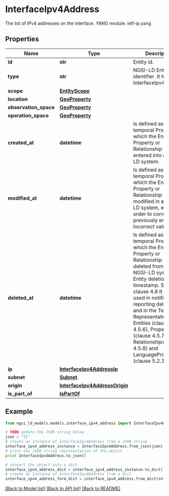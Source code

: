 # InterfaceIpv4Address

The list of IPv4 addresses on the interface.  YANG module: ietf-ip.yang 

## Properties

Name | Type | Description | Notes
------------ | ------------- | ------------- | -------------
**id** | **str** | Entity id.  | [optional] 
**type** | **str** | NGSI-LD Entity identifier. It has to be InterfaceIpv4Address. | [default to 'InterfaceIpv4Address']
**scope** | [**EntityScope**](EntityScope.md) |  | [optional] 
**location** | [**GeoProperty**](GeoProperty.md) |  | [optional] 
**observation_space** | [**GeoProperty**](GeoProperty.md) |  | [optional] 
**operation_space** | [**GeoProperty**](GeoProperty.md) |  | [optional] 
**created_at** | **datetime** | Is defined as the temporal Property at which the Entity, Property or Relationship was entered into an NGSI-LD system.  | [optional] [readonly] 
**modified_at** | **datetime** | Is defined as the temporal Property at which the Entity, Property or Relationship was last modified in an NGSI-LD system, e.g. in order to correct a previously entered incorrect value.  | [optional] [readonly] 
**deleted_at** | **datetime** | Is defined as the temporal Property at which the Entity, Property or Relationship was deleted from an NGSI-LD system.  Entity deletion timestamp. See clause 4.8 It is only used in notifications reporting deletions and in the Temporal Representation of Entities (clause 4.5.6), Properties (clause 4.5.7), Relationships (clause 4.5.8) and LanguageProperties (clause 5.2.32).  | [optional] [readonly] 
**ip** | [**InterfaceIpv4AddressIp**](InterfaceIpv4AddressIp.md) |  | [optional] 
**subnet** | [**Subnet**](Subnet.md) |  | 
**origin** | [**InterfaceIpv4AddressOrigin**](InterfaceIpv4AddressOrigin.md) |  | [optional] 
**is_part_of** | [**IsPartOf**](IsPartOf.md) |  | 

## Example

```python
from ngsi_ld_models.models.interface_ipv4_address import InterfaceIpv4Address

# TODO update the JSON string below
json = "{}"
# create an instance of InterfaceIpv4Address from a JSON string
interface_ipv4_address_instance = InterfaceIpv4Address.from_json(json)
# print the JSON string representation of the object
print InterfaceIpv4Address.to_json()

# convert the object into a dict
interface_ipv4_address_dict = interface_ipv4_address_instance.to_dict()
# create an instance of InterfaceIpv4Address from a dict
interface_ipv4_address_form_dict = interface_ipv4_address.from_dict(interface_ipv4_address_dict)
```
[[Back to Model list]](../README.md#documentation-for-models) [[Back to API list]](../README.md#documentation-for-api-endpoints) [[Back to README]](../README.md)


